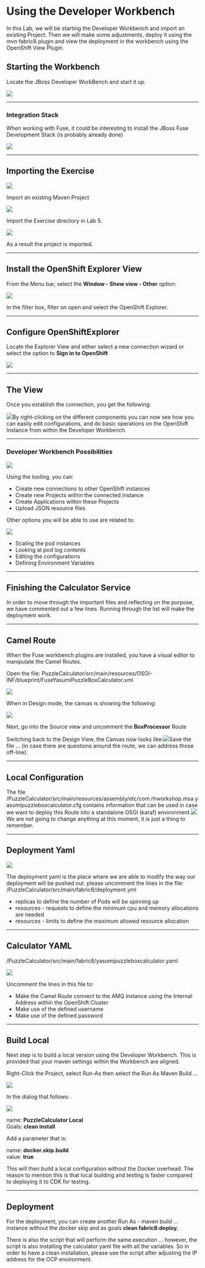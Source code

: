 # Using the Developer Workbench

In this Lab, we will be starting the Developer Workbench and import an existing Project. Then we will make some adjustments, deploy it using the mvn fabric8 plugin and view the deployment in the workbench using the OpenShift View Plugin.

## Starting the Workbench

Locate the JBoss Developer WorkBench and start it up.

![](/assets/workbenchStartUp.png)

---

### Integration Stack

When working with Fuse, it could be interesting to install the JBoss Fuse Development Stack \(is probably already done\)

![](/assets/jbdevfusestack.png)

---

## Importing the Exercise

![](/assets/jbodimportproject.png)

Import an existing Maven Project

![](/assets/jbodimportyasumiexercise.png)

Import the Exercise directory in Lab 5.

![](/assets/jbodprojectimportview.png)

As a result the project is imported.

---

## Install the OpenShift Explorer View

From the Menu bar, select the **Window - Show view - Other** option:

![](/assets/jbodshowviewother.png)

In the filter box, filter on open and select the OpenShift Explorer.

---

## Configure OpenShiftExplorer

Locate the Explorer View and either select a new connection wizard or select the option to **Sign in to OpenShift**

![](/assets/jbodopenshiftviewlogin.png)

---

## The View

Once you establish the connection, you get the following:

![](/assets/jbodopenshiftviewresult.png)By right-clicking on the different components you can now see how you can easily edit configurations, and do basic operations on the OpenShift Instance from within the Developer Workbench.

---

### Developer Workbench Possibilities

![](/assets/jbodocptoolingopenshift.png)

Using the tooling, you can:

* Create new connections to other OpenShift instances
* Create new Projects within the connected instance
* Create Applications within these Projects
* Upload JSON resource files

Other options you will be able to use are related to:

![](/assets/jbodocptoolingview2.png)

* Scaling the pod instances
* Looking at pod log contents
* Editing the configurations
* Defining Environment Variables

---

## Finishing the Calculator Service

In order to move through the important files and reflecting on the purpose, we have commented out a few lines. Running through the list will make the deployment work.

---

## Camel Route

When the Fuse workbench plugins are installed, you have a visual editor to manipulate the Camel Routes.

Open the file: PuzzleCalculator/src/main/resources/OSGI-INF/blueprint/FuseYasumiPuzzleBoxCalculator.xml

![](/assets/jbodocpcalcopenproject.png)

When in Design mode, the canvas is showing the following:

![](/assets/jbodocpcanvassimple.png)

Next, go into the Source view and uncomment the **BoxProcessor** Route

Switching back to the Design View, the Canvas now looks like:![](/assets/jbodocpcanvascomplex.png)Save the file ... \(in case there are questions around the route, we can address those off-line\).

---

## Local Configuration

The file /PuzzleCalculator/src/main/resources/assembly/etc/com.rhworkshop.msa.yasumipuzzleboxcalculator.cfg contains information that can be used in case we want to deploy this Route into a standalone OSGI \(karaf\) environment.![](/assets/jbodsocpconfigurationfile.png)We are not going to change anything at this moment, it is just a thing to remember.

---

## Deployment Yaml

![](/assets/jbodocpdeploymentyaml.png)

The deployment yaml is the place where we are able to modify the way our deployment will be pushed out. please uncomment the lines in the file: /PuzzleCalculator/src/main/fabric8/deployment.yml

* replicas to define the number of Pods will be spinning up
* resources - requests to define the minimum cpu and memory allocations are needed
* resources - limits to define the maximum allowed resource allocation

---

## Calculator YAML

/PuzzleCalculator/src/main/fabric8/yasumipuzzleboxcalculator.yaml

![](/assets/jbodocpyamlcalculator.png)

Uncomment the lines in this file to:

* Make the Camel Route connect to the AMQ instance using the Internal Address within the OpenShift Cluster
* Make use of the defined username
* Make use of the defined password

---

## Build Local

Next step is to build a local version using the Developer Workbench. This is provided that your maven settings within the Workbench are aligned.

Right-Click the Project, select Run-As then select the Run As Maven Build ...

![](/assets/jbodsocprunasmvnbuild.png)

In the dialog that follows:

![](/assets/jbodsocpcleaninstall.png)

name: **PuzzleCalculator Local**  
Goals: **clean install**

Add a parameter that is:

name: **docker.skip.build**  
value: **true**

This will then build a local configuration without the Docker overhead. The reason to mention this is that local building and testing is faster compared to deploying it to CDK for testing.

---

## Deployment

For the deployment, you can create another Run As - maven build ... instance without the docker skip and as goals **clean fabric8:deploy.**

There is also the script that will perform the same execution ... however, the script is also installing the calculator yaml file with all the variables. So in order to have a clean installation, please use the script after adjusting the IP address for the OCP environment.



